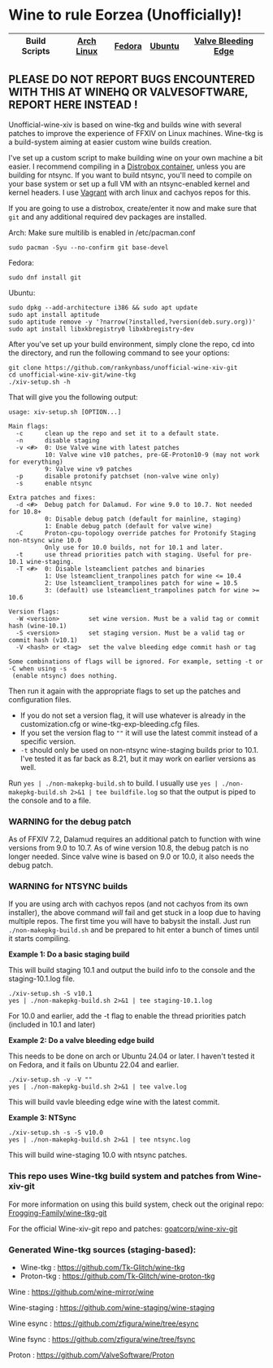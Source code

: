 # Wine to rule Eorzea (Unofficially)!

Build Scripts | [Arch Linux](https://github.com/rankynbass/unofficial-wine-xiv-git/actions/workflows/wine-arch.yml) | [Fedora](https://github.com/rankynbass/unofficial-wine-xiv-git/actions/workflows/wine-fedora.yml) | [Ubuntu](https://github.com/rankynbass/unofficial-wine-xiv-git/actions/workflows/wine-ubuntu.yml) | [Valve Bleeding Edge](https://github.com/rankynbass/unofficial-wine-xiv-git/actions/workflows/wine-valvexbe.yml) |
-------------|--------|--------|-------|-------|

## PLEASE DO NOT REPORT BUGS ENCOUNTERED WITH THIS AT WINEHQ OR VALVESOFTWARE, REPORT HERE INSTEAD !
Unofficial-wine-xiv is based on wine-tkg and builds wine with several patches to improve the experience of FFXIV on Linux machines. Wine-tkg is a build-system aiming at easier custom wine builds creation.

I've set up a custom script to make building wine on your own machine a bit easier. I recommend compiling in a [Distrobox container](https://distrobox.it/), unless you are building for ntsync. If you want to build ntsync, you'll need to compile on your base system or set up a full VM with an ntsync-enabled kernel and kernel headers. I use [Vagrant](https://www.vagrantup.com/) with arch linux and cachyos repos for this.

If you are going to use a distrobox, create/enter it now and make sure that `git` and any additional required dev packages are installed.

Arch: Make sure multilib is enabled in /etc/pacman.conf
```
sudo pacman -Syu --no-confirm git base-devel
```

Fedora:
```
sudo dnf install git
```

Ubuntu:
```
sudo dpkg --add-architecture i386 && sudo apt update
sudo apt install aptitude
sudo aptitude remove -y '?narrow(?installed,?version(deb.sury.org))'
sudo apt install libxkbregistry0 libxkbregistry-dev
```

After you've set up your build environment, simply clone the repo, cd into the directory, and run the following command to see your options:
```
git clone https://github.com/rankynbass/unofficial-wine-xiv-git
cd unofficial-wine-xiv-git/wine-tkg
./xiv-setup.sh -h
```

That will give you the following output:
```
usage: xiv-setup.sh [OPTION...]

Main flags:
  -c      clean up the repo and set it to a default state.
  -n      disable staging
  -v <#>  0: Use Valve wine with latest patches
          10: Valve wine v10 patches, pre-GE-Proton10-9 (may not work for everything)
          9: Valve wine v9 patches
  -p      disable protonify patchset (non-valve wine only)
  -s      enable ntsync 

Extra patches and fixes:
  -d <#>  Debug patch for Dalamud. For wine 9.0 to 10.7. Not needed for 10.8+
          0: Disable debug patch (default for mainline, staging)
          1: Enable debug patch (default for valve wine)
  -C      Proton-cpu-topology override patches for Protonify Staging non-ntsync wine 10.0
          Only use for 10.0 builds, not for 10.1 and later.
  -t      use thread priorities patch with staging. Useful for pre-10.1 wine-staging.
  -T <#>  0: Disable lsteamclient patches and binaries
          1: Use lsteamclient_tranpolines patch for wine <= 10.4
          2: Use lsteamclient_trampolines patch for wine = 10.5
          3: (default) use lsteamclient_trampolines patch for wine >= 10.6

Version flags:
  -W <version>        set wine version. Must be a valid tag or commit hash (wine-10.1)
  -S <version>        set staging version. Must be a valid tag or commit hash (v10.1)
  -V <hash> or <tag>  set the valve bleeding edge commit hash or tag

Some combinations of flags will be ignored. For example, setting -t or -C when using -s
 (enable ntsync) does nothing.
```
Then run it again with the appropriate flags to set up the patches and configuration files. 
* If you do not set a version flag, it will use whatever is already in the customization.cfg or wine-tkg-exp-bleeding.cfg files.
* If you set the version flag to `""` it will use the latest commit instead of a specific version.
* `-t` should only be used on non-ntsync wine-staging builds prior to 10.1. I've tested it as far back as 8.21, but it may work on earlier versions as well. 

Run `yes | ./non-makepkg-build.sh` to build. I usually use `yes | ./non-makepkg-build.sh 2>&1 | tee buildfile.log` so that the output is piped to the console and to a file.

### WARNING for the debug patch

As of FFXIV 7.2, Dalamud requires an additional patch to function with wine versions from 9.0 to 10.7. As of wine version 10.8, the debug patch is no longer needed. Since valve wine is based on 9.0 or 10.0, it also needs the debug patch.

### WARNING for NTSYNC builds

If you are using arch with cachyos repos (and not cachyos from its own installer), the above command *will* fail and get stuck in a loop due to having multiple repos. The first time you will have to
babysit the install. Just run `./non-makepkg-build.sh` and be prepared to hit enter a bunch of times until it starts compiling.

**Example 1: Do a basic staging build**

This will build staging 10.1 and output the build info to the console and the staging-10.1.log file.
```
./xiv-setup.sh -S v10.1
yes | ./non-makepkg-build.sh 2>&1 | tee staging-10.1.log
```
For 10.0 and earlier, add the -t flag to enable the thread priorities patch (included in 10.1 and later)

**Example 2: Do a valve bleeding edge build**

This needs to be done on arch or Ubuntu 24.04 or later. I haven't tested it on Fedora, and it fails on Ubuntu 22.04 and earlier.
```
./xiv-setup.sh -v -V ""
yes | ./non-makepkg-build.sh 2>&1 | tee valve.log
```
This will build vavle bleeding edge wine with the latest commit.

**Example 3: NTSync**
```
./xiv-setup.sh -s -S v10.0
yes | ./non-makepkg-build.sh 2>&1 | tee ntsync.log
```
This will build wine-staging 10.0 with ntsync patches.

### This repo uses Wine-tkg build system and patches from Wine-xiv-git
For more information on using this build system, check out the original repo: [Frogging-Family/wine-tkg-git](https://github.com/Frogging-Family/wine-tkg-git)

For the official Wine-xiv-git repo and patches: [goatcorp/wine-xiv-git](https://github.com/goatcorp/wine-xiv-git)

### Generated Wine-tkg sources (staging-based):
 - Wine-tkg : https://github.com/Tk-Glitch/wine-tkg
 - Proton-tkg : https://github.com/Tk-Glitch/wine-proton-tkg

Wine : https://github.com/wine-mirror/wine

Wine-staging : https://github.com/wine-staging/wine-staging

Wine esync : https://github.com/zfigura/wine/tree/esync

Wine fsync : https://github.com/zfigura/wine/tree/fsync

Proton : https://github.com/ValveSoftware/Proton
